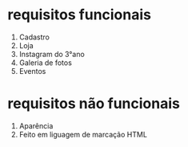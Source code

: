 # requisitos funcionais

1. Cadastro
2. Loja
3. Instagram do 3°ano
4. Galeria de fotos
5. Eventos


# requisitos não funcionais
 
1. Aparência 
2. Feito em liguagem de marcação HTML

